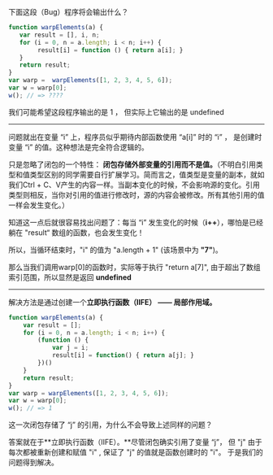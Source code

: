 下面这段（Bug）程序将会输出什么？

```js
function warpElements(a) {
   var result = [], i, n;
   for (i = 0, n = a.length; i < n; i++) {
        result[i] = function () { return a[i]; }
   }
   return result;
}
var warp =  warpElements([1, 2, 3, 4, 5, 6]);
var w = warp[0];
w(); // => ????
```

我们可能希望这段程序输出的是 1 ， 但实际上它输出的是 undefined

---

问题就出在变量 “i” 上，程序员似乎期待内部函数使用 “a\[i\]” 时的 “i” ， 是创建时变量 “i” 的值。这种想法是完全符合逻辑的。

只是忽略了闭包的一个特性： **闭包存储外部变量的引用而不是值。**（不明白引用类型和值类型区别的同学需要自行扩展学习。简而言之，值类型是变量的副本，就如我们Ctrl + C、V产生的内容一样。当副本变化的时候，不会影响源的变化。引用类型则相反，当你对引用的值进行修改时，源的内容会被修改。所有其他引用的值一样会发生变化。）

知道这一点后就很容易找出问题了：每当 “i” 发生变化的时候（**i++**），哪怕是已经躺在 "result“  数组的函数，也会发生变化！

所以，当循环结束时，"i" 的值为 "a.length + 1"  \(该场景中为 **"7"**\)。

那么当我们调用warp\[0\]的函数时，实际等于执行 "return a\[7\]", 由于超出了数组索引范围，所以显然是返回 **undefined**

---

解决方法是通过创建一个**立即执行函数（IIFE） —— 局部作用域。**

```js
function warpElements(a) {
    var result = [];
    for (i = 0, n = a.length; i < n; i++) {
        (function () {
            var j = i;
            result[i] = function() { return a[j]; }
        })()       
    }
    return result;
}
var warp = warpElements([1, 2, 3, 4, 5, 6]);
var w = warp[0];
w(); // => 1
```

这一次闭包存储了 “j” 的引用，为什么不会导致上述同样的问题？

答案就在于**立即执行函数（IIFE）。**尽管闭包确实引用了变量 “j”， 但 "j" 由于每次都被重新创建和赋值 "i" , 保证了 "j" 的值就是函数创建时的 "i"。 于是我们的问题得到解决。


